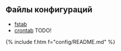 ## Файлы конфигураций

- [fstab](fstab)
- [crontab](crontab) <span class="r">TODO!</span>

{% include f.htm f="config/README.md" %}

